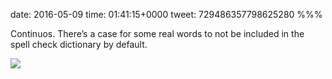 date: 2016-05-09
time: 01:41:15+0000
tweet: 729486357798625280
%%%

Continuos. There’s a case for some real words to not be included in the spell check dictionary by default.

![](Ch-n-Y4VIAAymY-.jpg)
